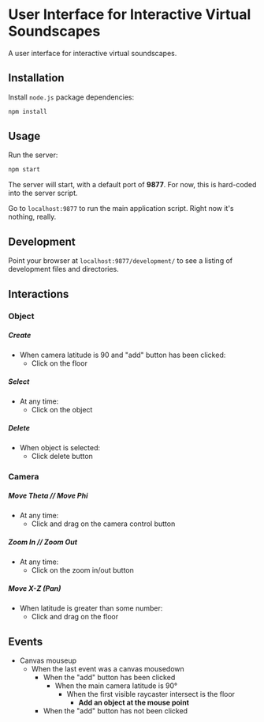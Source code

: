 # User Interface for Interactive Virtual Soundscapes

A user interface for interactive virtual soundscapes.

## Installation

Install `node.js` package dependencies:
```bash
npm install
```

## Usage

Run the server:
```bash
npm start
```

The server will start, with a default port of **9877**. For now, this is hard-coded into the server script.

Go to `localhost:9877` to run the main application script. Right now it's nothing, really.

## Development

Point your browser at `localhost:9877/development/` to see a listing of development files and directories.

## Interactions

### Object
##### Create
- When camera latitude is 90 and "add" button has been clicked:
  - Click on the floor

##### Select
- At any time:
  - Click on the object

##### Delete
- When object is selected:
  - Click delete button

### Camera
##### Move Theta // Move Phi
- At any time:
  - Click and drag on the camera control button

##### Zoom In // Zoom Out
- At any time:
  - Click on the zoom in/out button

##### Move X-Z (Pan)
- When latitude is greater than some number:
  - Click and drag on the floor

## Events

- Canvas mouseup
  - When the last event was a canvas mousedown
    - When the "add" button has been clicked
      - When the main camera latitude is 90°
        - When the first visible raycaster intersect is the floor
          - **Add an object at the mouse point**
    - When the "add" button has not been clicked